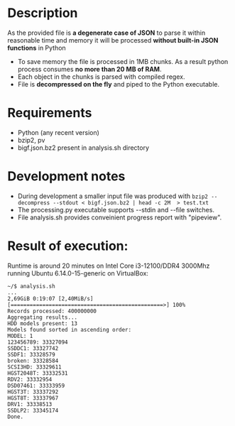 # Description
As the provided file is **a degenerate case of JSON** to parse it within reasonable time and memory it will be processed **without built-in JSON functions** in Python 

* To save memory the file is processed in 1MB chunks. As a result python process consumes **no more than 20 MB of RAM**.
* Each object in the chunks is parsed with compiled regex.
* File is **decompressed on the fly** and piped to the Python executable.

# Requirements

* Python (any recent version)
* bzip2, pv
* bigf.json.bz2 present in analysis.sh directory

# Development notes

* During development a smaller input file was produced with `bzip2 --decompress --stdout < bigf.json.bz2 | head -c 2M  > test.txt`
* The processing.py executable supports --stdin and --file switches.
* File analysis.sh provides conveinient progress report with "pipeview".

# Result of execution:

Runtime is around 20 minutes on Intel Core i3-12100/DDR4 3000Mhz running Ubuntu 6.14.0-15-generic on VirtualBox:

```console
~/$ analysis.sh
...
2,69GiB 0:19:07 [2,40MiB/s] [================================================>] 100%            
Records processed: 400000000
Aggregating results...
HDD models present: 13
Models found sorted in ascending order:
MODEL: 1
123456789: 33327094
SSDDC1: 33327742
SSDF1: 33328579
broken: 33328584
SCSI3HD: 33329611
HGST2048T: 33332531
RDV2: 33332954
DSD07461: 33333959
HGST3T: 33337292
HGST8T: 33337967
DRV1: 33338513
SSDLP2: 33345174
Done.
```


